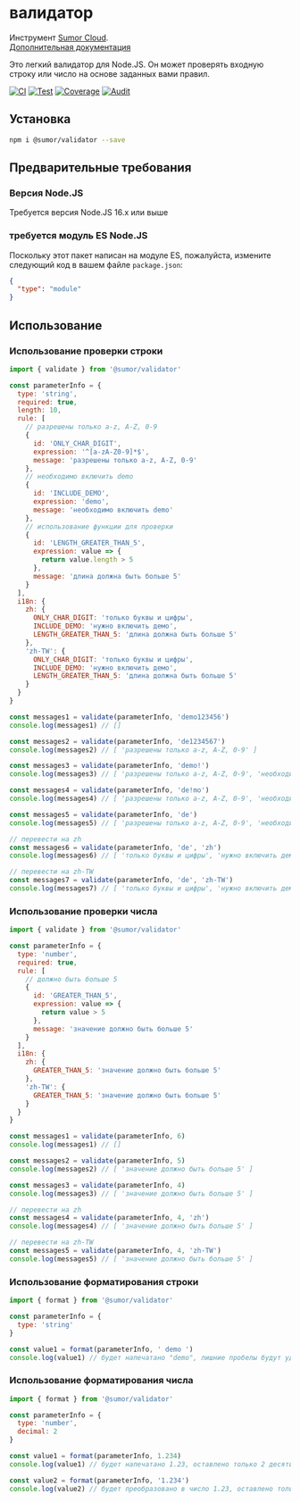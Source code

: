 # валидатор

Инструмент [Sumor Cloud](https://sumor.cloud).  
[Дополнительная документация](https://sumor.cloud)

Это легкий валидатор для Node.JS.
Он может проверять входную строку или число на основе заданных вами правил.

[![CI](https://github.com/sumor-cloud/validator/actions/workflows/ci.yml/badge.svg)](https://github.com/sumor-cloud/validator/actions/workflows/ci.yml)
[![Test](https://github.com/sumor-cloud/validator/actions/workflows/ut.yml/badge.svg)](https://github.com/sumor-cloud/validator/actions/workflows/ut.yml)
[![Coverage](https://github.com/sumor-cloud/validator/actions/workflows/coverage.yml/badge.svg)](https://github.com/sumor-cloud/validator/actions/workflows/coverage.yml)
[![Audit](https://github.com/sumor-cloud/validator/actions/workflows/audit.yml/badge.svg)](https://github.com/sumor-cloud/validator/actions/workflows/audit.yml)

## Установка

```bash
npm i @sumor/validator --save
```

## Предварительные требования

### Версия Node.JS

Требуется версия Node.JS 16.x или выше

### требуется модуль ES Node.JS

Поскольку этот пакет написан на модуле ES,
пожалуйста, измените следующий код в вашем файле `package.json`:

```json
{
  "type": "module"
}
```

## Использование

### Использование проверки строки

```js
import { validate } from '@sumor/validator'

const parameterInfo = {
  type: 'string',
  required: true,
  length: 10,
  rule: [
    // разрешены только a-z, A-Z, 0-9
    {
      id: 'ONLY_CHAR_DIGIT',
      expression: '^[a-zA-Z0-9]*$',
      message: 'разрешены только a-z, A-Z, 0-9'
    },
    // необходимо включить demo
    {
      id: 'INCLUDE_DEMO',
      expression: 'demo',
      message: 'необходимо включить demo'
    },
    // использование функции для проверки
    {
      id: 'LENGTH_GREATER_THAN_5',
      expression: value => {
        return value.length > 5
      },
      message: 'длина должна быть больше 5'
    }
  ],
  i18n: {
    zh: {
      ONLY_CHAR_DIGIT: 'только буквы и цифры',
      INCLUDE_DEMO: 'нужно включить демо',
      LENGTH_GREATER_THAN_5: 'длина должна быть больше 5'
    },
    'zh-TW': {
      ONLY_CHAR_DIGIT: 'только буквы и цифры',
      INCLUDE_DEMO: 'нужно включить демо',
      LENGTH_GREATER_THAN_5: 'длина должна быть больше 5'
    }
  }
}

const messages1 = validate(parameterInfo, 'demo123456')
console.log(messages1) // []

const messages2 = validate(parameterInfo, 'de1234567')
console.log(messages2) // [ 'разрешены только a-z, A-Z, 0-9' ]

const messages3 = validate(parameterInfo, 'demo!')
console.log(messages3) // [ 'разрешены только a-z, A-Z, 0-9', 'необходимо включить demo' ]

const messages4 = validate(parameterInfo, 'de!mo')
console.log(messages4) // [ 'разрешены только a-z, A-Z, 0-9', 'необходимо включить demo' ]

const messages5 = validate(parameterInfo, 'de')
console.log(messages5) // [ 'разрешены только a-z, A-Z, 0-9', 'необходимо включить demo', 'длина должна быть больше 5' ]

// перевести на zh
const messages6 = validate(parameterInfo, 'de', 'zh')
console.log(messages6) // [ 'только буквы и цифры', 'нужно включить демо', 'длина должна быть больше 5' ]

// перевести на zh-TW
const messages7 = validate(parameterInfo, 'de', 'zh-TW')
console.log(messages7) // [ 'только буквы и цифры', 'нужно включить демо', 'длина должна быть больше 5' ]
```

### Использование проверки числа

```js
import { validate } from '@sumor/validator'

const parameterInfo = {
  type: 'number',
  required: true,
  rule: [
    // должно быть больше 5
    {
      id: 'GREATER_THAN_5',
      expression: value => {
        return value > 5
      },
      message: 'значение должно быть больше 5'
    }
  ],
  i18n: {
    zh: {
      GREATER_THAN_5: 'значение должно быть больше 5'
    },
    'zh-TW': {
      GREATER_THAN_5: 'значение должно быть больше 5'
    }
  }
}

const messages1 = validate(parameterInfo, 6)
console.log(messages1) // []

const messages2 = validate(parameterInfo, 5)
console.log(messages2) // [ 'значение должно быть больше 5' ]

const messages3 = validate(parameterInfo, 4)
console.log(messages3) // [ 'значение должно быть больше 5' ]

// перевести на zh
const messages4 = validate(parameterInfo, 4, 'zh')
console.log(messages4) // [ 'значение должно быть больше 5' ]

// перевести на zh-TW
const messages5 = validate(parameterInfo, 4, 'zh-TW')
console.log(messages5) // [ 'значение должно быть больше 5' ]
```

### Использование форматирования строки

```js
import { format } from '@sumor/validator'

const parameterInfo = {
  type: 'string'
}

const value1 = format(parameterInfo, ' demo ')
console.log(value1) // будет напечатано "demo", лишние пробелы будут удалены
```

### Использование форматирования числа

```js
import { format } from '@sumor/validator'

const parameterInfo = {
  type: 'number',
  decimal: 2
}

const value1 = format(parameterInfo, 1.234)
console.log(value1) // будет напечатано 1.23, оставлено только 2 десятичных знака

const value2 = format(parameterInfo, '1.234')
console.log(value2) // будет преобразовано в число 1.23, оставлено только 2 десятичных знака
```